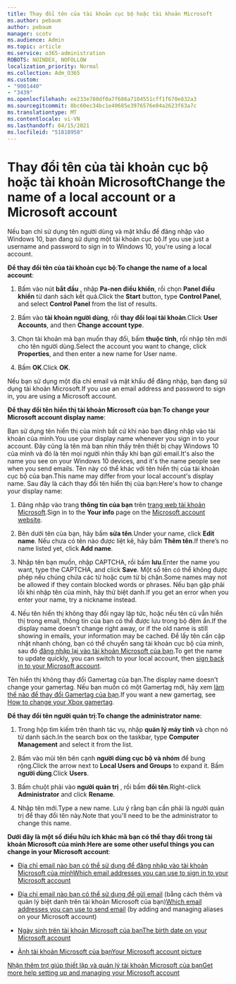 ```yaml
---
title: Thay đổi tên của tài khoản cục bộ hoặc tài khoản Microsoft
ms.author: pebaum
author: pebaum
manager: scotv
ms.audience: Admin
ms.topic: article
ms.service: o365-administration
ROBOTS: NOINDEX, NOFOLLOW
localization_priority: Normal
ms.collection: Adm_O365
ms.custom:
- "9001440"
- "3439"
ms.openlocfilehash: ee233e780df0a7f686a7104551cff1f670e832a3
ms.sourcegitcommit: 8bc60ec34bc1e40685e3976576e04a2623f63a7c
ms.translationtype: MT
ms.contentlocale: vi-VN
ms.lasthandoff: 04/15/2021
ms.locfileid: "51818958"
---
```

# <a name="change-the-name-of-a-local-account-or-a-microsoft-account"></a><span data-ttu-id="bcf4f-102">Thay đổi tên của tài khoản cục bộ hoặc tài khoản Microsoft</span><span class="sxs-lookup"><span data-stu-id="bcf4f-102">Change the name of a local account or a Microsoft account</span></span>

<span data-ttu-id="bcf4f-103">Nếu bạn chỉ sử dụng tên người dùng và mật khẩu để đăng nhập vào Windows 10, bạn đang sử dụng một tài khoản cục bộ.</span><span class="sxs-lookup"><span data-stu-id="bcf4f-103">If you use just a username and password to sign in to Windows 10, you're using a local account.</span></span> 

<span data-ttu-id="bcf4f-104">**Để thay đổi tên của tài khoản cục bộ**:</span><span class="sxs-lookup"><span data-stu-id="bcf4f-104">**To change the name of a local account**:</span></span>

1. <span data-ttu-id="bcf4f-105">Bấm vào nút **bắt đầu** , nhập **Pa-nen điều khiển**, rồi chọn **Panel điều khiển** từ danh sách kết quả.</span><span class="sxs-lookup"><span data-stu-id="bcf4f-105">Click the **Start** button, type **Control Panel**, and select **Control Panel** from the list of results.</span></span>

2. <span data-ttu-id="bcf4f-106">Bấm vào **tài khoản người dùng**, rồi **thay đổi loại tài khoản**.</span><span class="sxs-lookup"><span data-stu-id="bcf4f-106">Click **User Accounts**, and then **Change account type**.</span></span>

3. <span data-ttu-id="bcf4f-107">Chọn tài khoản mà bạn muốn thay đổi, bấm **thuộc tính**, rồi nhập tên mới cho tên người dùng.</span><span class="sxs-lookup"><span data-stu-id="bcf4f-107">Select the account you want to change, click **Properties**, and then enter a new name for User name.</span></span>

4. <span data-ttu-id="bcf4f-108">Bấm **OK**.</span><span class="sxs-lookup"><span data-stu-id="bcf4f-108">Click **OK**.</span></span>

<span data-ttu-id="bcf4f-109">Nếu bạn sử dụng một địa chỉ email và mật khẩu để đăng nhập, bạn đang sử dụng tài khoản Microsoft.</span><span class="sxs-lookup"><span data-stu-id="bcf4f-109">If you use an email address and password to sign in, you are using a Microsoft account.</span></span>

<span data-ttu-id="bcf4f-110">**Để thay đổi tên hiển thị tài khoản Microsoft của bạn**:</span><span class="sxs-lookup"><span data-stu-id="bcf4f-110">**To change your Microsoft account display name**:</span></span>

<span data-ttu-id="bcf4f-111">Bạn sử dụng tên hiển thị của mình bất cứ khi nào bạn đăng nhập vào tài khoản của mình.</span><span class="sxs-lookup"><span data-stu-id="bcf4f-111">You use your display name whenever you sign in to your account.</span></span> <span data-ttu-id="bcf4f-112">Đây cũng là tên mà bạn nhìn thấy trên thiết bị chạy Windows 10 của mình và đó là tên mọi người nhìn thấy khi bạn gửi email.</span><span class="sxs-lookup"><span data-stu-id="bcf4f-112">It's also the name you see on your Windows 10 devices, and it's the name people see when you send emails.</span></span> <span data-ttu-id="bcf4f-113">Tên này có thể khác với tên hiển thị của tài khoản cục bộ của bạn.</span><span class="sxs-lookup"><span data-stu-id="bcf4f-113">This name may differ from your local account's display name.</span></span> <span data-ttu-id="bcf4f-114">Sau đây là cách thay đổi tên hiển thị của bạn:</span><span class="sxs-lookup"><span data-stu-id="bcf4f-114">Here's how to change your display name:</span></span>

1. <span data-ttu-id="bcf4f-115">Đăng nhập vào trang **thông tin của bạn** trên [trang web tài khoản Microsoft](https://account.microsoft.com/).</span><span class="sxs-lookup"><span data-stu-id="bcf4f-115">Sign in to the **Your info** page on the [Microsoft account website](https://account.microsoft.com/).</span></span>

2. <span data-ttu-id="bcf4f-116">Bên dưới tên của bạn, hãy bấm **sửa tên**.</span><span class="sxs-lookup"><span data-stu-id="bcf4f-116">Under your name, click **Edit name**.</span></span> <span data-ttu-id="bcf4f-117">Nếu chưa có tên nào được liệt kê, hãy bấm **Thêm tên**.</span><span class="sxs-lookup"><span data-stu-id="bcf4f-117">If there’s no name listed yet, click **Add name**.</span></span> 

3. <span data-ttu-id="bcf4f-118">Nhập tên bạn muốn, nhập CAPTCHA, rồi bấm **lưu**.</span><span class="sxs-lookup"><span data-stu-id="bcf4f-118">Enter the name you want, type the CAPTCHA, and click **Save**.</span></span> <span data-ttu-id="bcf4f-119">Một số tên có thể không được phép nếu chúng chứa các từ hoặc cụm từ bị chặn.</span><span class="sxs-lookup"><span data-stu-id="bcf4f-119">Some names may not be allowed if they contain blocked words or phrases.</span></span> <span data-ttu-id="bcf4f-120">Nếu bạn gặp phải lỗi khi nhập tên của mình, hãy thử biệt danh.</span><span class="sxs-lookup"><span data-stu-id="bcf4f-120">If you get an error when you enter your name, try a nickname instead.</span></span>

4. <span data-ttu-id="bcf4f-121">Nếu tên hiển thị không thay đổi ngay lập tức, hoặc nếu tên cũ vẫn hiển thị trong email, thông tin của bạn có thể được lưu trong bộ đệm ẩn.</span><span class="sxs-lookup"><span data-stu-id="bcf4f-121">If the display name doesn't change right away, or if the old name is still showing in emails, your information may be cached.</span></span> <span data-ttu-id="bcf4f-122">Để lấy tên cần cập nhật nhanh chóng, bạn có thể chuyển sang tài khoản cục bộ của mình, sau đó [đăng nhập lại vào tài khoản Microsoft của bạn](https://account.microsoft.com/).</span><span class="sxs-lookup"><span data-stu-id="bcf4f-122">To get the name to update quickly, you can switch to your local account, then [sign back in to your Microsoft account](https://account.microsoft.com/).</span></span>

<span data-ttu-id="bcf4f-123">Tên hiển thị không thay đổi Gamertag của bạn.</span><span class="sxs-lookup"><span data-stu-id="bcf4f-123">The display name doesn't change your gamertag.</span></span> <span data-ttu-id="bcf4f-124">Nếu bạn muốn có một Gamertag mới, hãy xem [làm thế nào để thay đổi Gamertag của bạn](https://support.xbox.com/id-ID/account-management/change-xbox-live-gamertag).</span><span class="sxs-lookup"><span data-stu-id="bcf4f-124">If you want a new gamertag, see [How to change your Xbox gamertag](https://support.xbox.com/id-ID/account-management/change-xbox-live-gamertag).</span></span>

<span data-ttu-id="bcf4f-125">**Để thay đổi tên người quản trị**:</span><span class="sxs-lookup"><span data-stu-id="bcf4f-125">**To change the administrator name**:</span></span>

1. <span data-ttu-id="bcf4f-126">Trong hộp tìm kiếm trên thanh tác vụ, nhập **quản lý máy tính** và chọn nó từ danh sách.</span><span class="sxs-lookup"><span data-stu-id="bcf4f-126">In the search box on the taskbar, type **Computer Management** and select it from the list.</span></span>

2. <span data-ttu-id="bcf4f-127">Bấm vào mũi tên bên cạnh **người dùng cục bộ và nhóm** để bung rộng.</span><span class="sxs-lookup"><span data-stu-id="bcf4f-127">Click the arrow next to **Local Users and Groups** to expand it.</span></span> <span data-ttu-id="bcf4f-128">Bấm **người dùng**.</span><span class="sxs-lookup"><span data-stu-id="bcf4f-128">Click **Users**.</span></span>

3. <span data-ttu-id="bcf4f-129">Bấm chuột phải vào **người quản trị** , rồi bấm **đổi tên**.</span><span class="sxs-lookup"><span data-stu-id="bcf4f-129">Right-click **Administrator** and click **Rename**.</span></span>

4. <span data-ttu-id="bcf4f-130">Nhập tên mới.</span><span class="sxs-lookup"><span data-stu-id="bcf4f-130">Type a new name.</span></span> <span data-ttu-id="bcf4f-131">Lưu ý rằng bạn cần phải là người quản trị để thay đổi tên này.</span><span class="sxs-lookup"><span data-stu-id="bcf4f-131">Note that you'll need to be the administrator to change this name.</span></span>

<span data-ttu-id="bcf4f-132">**Dưới đây là một số điều hữu ích khác mà bạn có thể thay đổi trong tài khoản Microsoft của mình**:</span><span class="sxs-lookup"><span data-stu-id="bcf4f-132">**Here are some other useful things you can change in your Microsoft account**:</span></span>

- [<span data-ttu-id="bcf4f-133">Địa chỉ email nào bạn có thể sử dụng để đăng nhập vào tài khoản Microsoft của mình</span><span class="sxs-lookup"><span data-stu-id="bcf4f-133">Which email addresses you can use to sign in to your Microsoft account</span></span>](https://support.microsoft.com/help/4026162)

- <span data-ttu-id="bcf4f-134">[Địa chỉ email nào bạn có thể sử dụng để gửi email](https://support.microsoft.com/help/12407) (bằng cách thêm và quản lý biệt danh trên tài khoản Microsoft của bạn)</span><span class="sxs-lookup"><span data-stu-id="bcf4f-134">[Which email addresses you can use to send email](https://support.microsoft.com/help/12407) (by adding and managing aliases on your Microsoft account)</span></span>

- [<span data-ttu-id="bcf4f-135">Ngày sinh trên tài khoản Microsoft của bạn</span><span class="sxs-lookup"><span data-stu-id="bcf4f-135">The birth date on your Microsoft account</span></span>](https://support.microsoft.com/help/12411)

- [<span data-ttu-id="bcf4f-136">Ảnh tài khoản Microsoft của bạn</span><span class="sxs-lookup"><span data-stu-id="bcf4f-136">Your Microsoft account picture</span></span>](https://support.microsoft.com/help/4026790)

[<span data-ttu-id="bcf4f-137">Nhận thêm trợ giúp thiết lập và quản lý tài khoản Microsoft của bạn</span><span class="sxs-lookup"><span data-stu-id="bcf4f-137">Get more help setting up and managing your Microsoft account</span></span>](https://support.microsoft.com/hub/4294457/microsoft-account-help#manage-account)